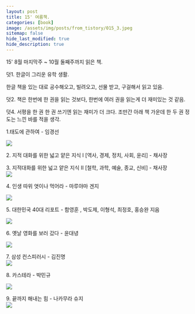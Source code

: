 ```yaml
---
layout: post
title: 15' 여름책.
categories: [book]
image: /assets/img/posts/from_tistory/015_3.jpeg
sitemap: false
hide_last_modified: true
hide_description: true
---
```


15' 8월 마지막주 ~ 10월 둘째주까지 읽은 책.  
  
덧1. 한글이 그리운 유학 생활.   


한글 책을 있는 대로 공수해오고, 빌려오고, 선물 받고, 구걸해서 읽고 있음.  



덧2. 책은 한번에 한 권을 읽는 것보다, 한번에 여러 권을 읽는게 더 재미있는 것 같음.   

덧4. 서평을 한 권 한 권 쓰기엔 읽는 재미가 더 크다. 조만간 아래 책 가운데 한 두 권 정도는 느낀 바를 적을 생각.  
  
  
1\.태도에 관하여 - 임경선  

![](/assets/img/posts/from_tistory/015_1.jpeg)  

2\. 지적 대화를 위한 넓고 얕은 지식 I [역사, 경제, 정치, 사회, 윤리] - 채사장  

3\. 지적대화를 위한 넓고 얕은 지식 II [철학, 과학, 예술, 종교, 신비] - 채사장  
![](/assets/img/posts/from_tistory/015_2.jpeg)


  


  

  

  

4\. 인생 따위 엿이나 먹어라 - 마루야마 겐지  

![](/assets/img/posts/from_tistory/015_3.jpeg)

  

  

5\. 대한민국 40대 리포트 - 함영훈 , 박도제, 이형석, 최정호, 홍승완  지음  

  
![](/assets/img/posts/from_tistory/015_4.jpeg)


  

6\. 옛날 영화를 보러 갔다 - 윤대녕  

  
![](/assets/img/posts/from_tistory/015_5.jpeg)


  

  

7\. 삼성 컨스피러시 - 김진명  
![](/assets/img/posts/from_tistory/015_6.jpeg)


  

  

8\. 카스테라 - 박민규  
  
![](/assets/img/posts/from_tistory/015_7.jpeg)


  

9\. 끝까지 해내는 힘 - 나카무라 슈지  
![](/assets/img/posts/from_tistory/015_8.jpeg)

